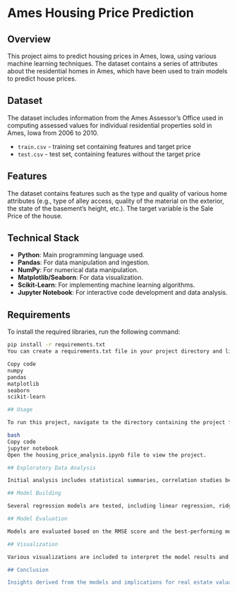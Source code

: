 # Ames Housing Price Prediction

## Overview
This project aims to predict housing prices in Ames, Iowa, using various machine learning techniques. The dataset contains a series of attributes about the residential homes in Ames, which have been used to train models to predict house prices.

## Dataset
The dataset includes information from the Ames Assessor’s Office used in computing assessed values for individual residential properties sold in Ames, Iowa from 2006 to 2010. 

- `train.csv` - training set containing features and target price
- `test.csv` - test set, containing features without the target price

## Features
The dataset contains features such as the type and quality of various home attributes (e.g., type of alley access, quality of the material on the exterior, the state of the basement’s height, etc.). The target variable is the Sale Price of the house.

## Technical Stack
- **Python**: Main programming language used.
- **Pandas**: For data manipulation and ingestion.
- **NumPy**: For numerical data manipulation.
- **Matplotlib/Seaborn**: For data visualization.
- **Scikit-Learn**: For implementing machine learning algorithms.
- **Jupyter Notebook**: For interactive code development and data analysis.

## Requirements
To install the required libraries, run the following command:
```bash
pip install -r requirements.txt
You can create a requirements.txt file in your project directory and list the following dependencies:

Copy code
numpy
pandas
matplotlib
seaborn
scikit-learn

## Usage

To run this project, navigate to the directory containing the project files, and run the Jupyter Notebooks:

bash
Copy code
jupyter notebook
Open the housing_price_analysis.ipynb file to view the project.

## Exploratory Data Analysis

Initial analysis includes statistical summaries, correlation studies between features, and a deep dive into the distribution of key variables.

## Model Building

Several regression models are tested, including linear regression, ridge regression, and random forest regression. Model selection is based on cross-validation performance.

## Model Evaluation

Models are evaluated based on the RMSE score and the best-performing model is then fine-tuned to optimize its performance.

## Visualization

Various visualizations are included to interpret the model results and feature importances, providing insights into the data and the model's behavior.

## Conclusion

Insights derived from the models and implications for real estate valuation in Ames are discussed.

